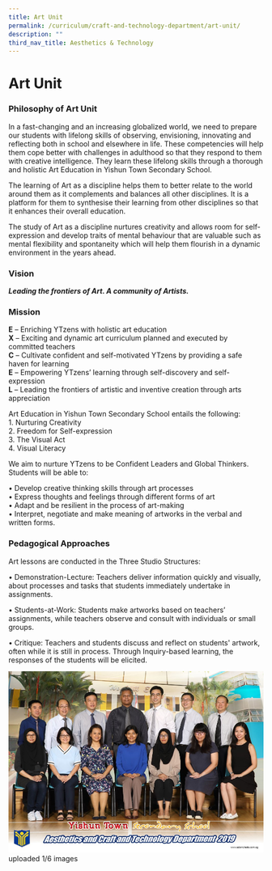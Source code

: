 ```yaml
---
title: Art Unit
permalink: /curriculum/craft-and-technology-department/art-unit/
description: ""
third_nav_title: Aesthetics & Technology
---
```

# **Art Unit**

### Philosophy of Art Unit

In a fast-changing and an increasing globalized world, we need to prepare our students with lifelong skills of observing, envisioning, innovating and reflecting both in school and elsewhere in life. These competencies will help them cope better with challenges in adulthood so that they respond to them with creative intelligence. They learn these lifelong skills through a thorough and holistic Art Education in Yishun Town Secondary School.

The learning of Art as a discipline helps them to better relate to the world around them as it complements and balances all other disciplines. It is a platform for them to synthesise their learning from other disciplines so that it enhances their overall education. 

The study of Art as a discipline nurtures creativity and allows room for self-expression and develop traits of mental behaviour that are valuable such as mental flexibility and spontaneity which will help them flourish in a dynamic environment in the years ahead.

### Vision
  
_**Leading the frontiers of Art. A community of Artists.**_  

### Mission

**E** – Enriching YTzens with holistic art education   
**X** – Exciting and dynamic art curriculum planned and executed by committed teachers   
**C** – Cultivate confident and self-motivated YTzens by providing a safe haven for learning    
**E** – Empowering YTzens’ learning through self-discovery and self-expression    
**L** – Leading the frontiers of artistic and inventive creation through arts appreciation

Art Education in Yishun Town Secondary School entails the following:   
1\. Nurturing Creativity     
2\. Freedom for Self-expression    
3\. The Visual Act    
4\. Visual Literacy
 

We aim to nurture YTzens to be Confident Leaders and Global Thinkers. Students will be able to:

• Develop creative thinking skills through art processes   
• Express thoughts and feelings through different forms of art  
• Adapt and be resilient in the process of art-making    
• Interpret, negotiate and make meaning of artworks in the verbal and written forms.

### Pedagogical Approaches

Art lessons are conducted in the Three Studio Structures:  

• Demonstration-Lecture: Teachers deliver information quickly and visually, about processes and tasks that students immediately undertake in assignments.

• Students-at-Work: Students make artworks based on teachers’ assignments, while teachers observe and consult with individuals or small groups.

• Critique: Teachers and students discuss and reflect on students' artwork, often while it is still in process. Through Inquiry-based learning, the responses of the students will be elicited.

![](/images/aesthetics%20and%20craft%20and%20technology%20department%203.jpg)
uploaded 1/6 images